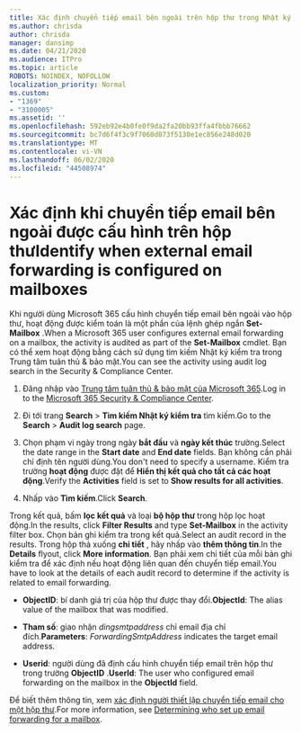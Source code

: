 ```yaml
---
title: Xác định chuyển tiếp email bên ngoài trên hộp thư trong Nhật ký kiểm tra
ms.author: chrisda
author: chrisda
manager: dansimp
ms.date: 04/21/2020
ms.audience: ITPro
ms.topic: article
ROBOTS: NOINDEX, NOFOLLOW
localization_priority: Normal
ms.custom:
- "1369"
- "3100005"
ms.assetid: ''
ms.openlocfilehash: 592eb92e4b0fe0f9da2fa20bb93ffa4fbbb76662
ms.sourcegitcommit: bc7d6f4f3c9f7060d073f5130e1ec856e248d020
ms.translationtype: MT
ms.contentlocale: vi-VN
ms.lasthandoff: 06/02/2020
ms.locfileid: "44508974"
---
```

# <a name="identify-when-external-email-forwarding-is-configured-on-mailboxes"></a><span data-ttu-id="e04b5-102">Xác định khi chuyển tiếp email bên ngoài được cấu hình trên hộp thư</span><span class="sxs-lookup"><span data-stu-id="e04b5-102">Identify when external email forwarding is configured on mailboxes</span></span>

<span data-ttu-id="e04b5-103">Khi người dùng Microsoft 365 cấu hình chuyển tiếp email bên ngoài vào hộp thư, hoạt động được kiểm toán là một phần của lệnh ghép ngắn **Set-Mailbox** .</span><span class="sxs-lookup"><span data-stu-id="e04b5-103">When a Microsoft 365 user configures external email forwarding on a mailbox, the activity is audited as part of the **Set-Mailbox** cmdlet.</span></span> <span data-ttu-id="e04b5-104">Bạn có thể xem hoạt động bằng cách sử dụng tìm kiếm Nhật ký kiểm tra trong Trung tâm tuân thủ & bảo mật.</span><span class="sxs-lookup"><span data-stu-id="e04b5-104">You can see the activity using audit log search in the Security & Compliance Center.</span></span>

1. <span data-ttu-id="e04b5-105">Đăng nhập vào [Trung tâm tuân thủ & bảo mật của Microsoft 365](https://protection.office.com/).</span><span class="sxs-lookup"><span data-stu-id="e04b5-105">Log in to the [Microsoft 365 Security & Compliance Center](https://protection.office.com/).</span></span>

2. <span data-ttu-id="e04b5-106">Đi tới trang **Search**  >  **Tìm kiếm Nhật ký kiểm tra** tìm kiếm.</span><span class="sxs-lookup"><span data-stu-id="e04b5-106">Go to the **Search** > **Audit log search** page.</span></span>

3. <span data-ttu-id="e04b5-107">Chọn phạm vi ngày trong ngày **bắt đầu** và **ngày kết thúc** trường.</span><span class="sxs-lookup"><span data-stu-id="e04b5-107">Select the date range in the **Start date** and **End date** fields.</span></span> <span data-ttu-id="e04b5-108">Bạn không cần phải chỉ định tên người dùng.</span><span class="sxs-lookup"><span data-stu-id="e04b5-108">You don't need to specify a username.</span></span> <span data-ttu-id="e04b5-109">Kiểm tra trường **hoạt động** được đặt để **Hiển thị kết quả cho tất cả các hoạt động**.</span><span class="sxs-lookup"><span data-stu-id="e04b5-109">Verify the **Activities** field is set to **Show results for all activities**.</span></span>

4. <span data-ttu-id="e04b5-110">Nhấp vào **Tìm kiếm**.</span><span class="sxs-lookup"><span data-stu-id="e04b5-110">Click **Search**.</span></span>

<span data-ttu-id="e04b5-111">Trong kết quả, bấm **lọc kết quả** và loại **bộ hộp thư** trong hộp lọc hoạt động.</span><span class="sxs-lookup"><span data-stu-id="e04b5-111">In the results, click **Filter Results** and type **Set-Mailbox** in the activity filter box.</span></span> <span data-ttu-id="e04b5-112">Chọn bản ghi kiểm tra trong kết quả.</span><span class="sxs-lookup"><span data-stu-id="e04b5-112">Select an audit record in the results.</span></span> <span data-ttu-id="e04b5-113">Trong hộp thả xuống **chi tiết** , hãy nhấp vào **thêm thông tin**.</span><span class="sxs-lookup"><span data-stu-id="e04b5-113">In the **Details** flyout, click **More information**.</span></span> <span data-ttu-id="e04b5-114">Bạn phải xem chi tiết của mỗi bản ghi kiểm tra để xác định nếu hoạt động liên quan đến chuyển tiếp email.</span><span class="sxs-lookup"><span data-stu-id="e04b5-114">You have to look at the details of each audit record to determine if the activity is related to email forwarding.</span></span>

- <span data-ttu-id="e04b5-115">**ObjectID**: bí danh giá trị của hộp thư được thay đổi.</span><span class="sxs-lookup"><span data-stu-id="e04b5-115">**ObjectId**: The alias value of the mailbox that was modified.</span></span>

- <span data-ttu-id="e04b5-116">**Tham số**: giao nhận _dingsmtpaddress_ chỉ email địa chỉ đích.</span><span class="sxs-lookup"><span data-stu-id="e04b5-116">**Parameters**: _ForwardingSmtpAddress_ indicates the target email address.</span></span>

- <span data-ttu-id="e04b5-117">**Userid**: người dùng đã định cấu hình chuyển tiếp email trên hộp thư trong trường **ObjectID** .</span><span class="sxs-lookup"><span data-stu-id="e04b5-117">**UserId**: The user who configured email forwarding on the mailbox in the **ObjectId** field.</span></span>

<span data-ttu-id="e04b5-118">Để biết thêm thông tin, xem [xác định người thiết lập chuyển tiếp email cho một hộp thư](https://docs.microsoft.com/microsoft-365/compliance/auditing-troubleshooting-scenarios#determine-who-set-up-email-forwarding-for-a-mailbox).</span><span class="sxs-lookup"><span data-stu-id="e04b5-118">For more information, see [Determining who set up email forwarding for a mailbox](https://docs.microsoft.com/microsoft-365/compliance/auditing-troubleshooting-scenarios#determine-who-set-up-email-forwarding-for-a-mailbox).</span></span>
